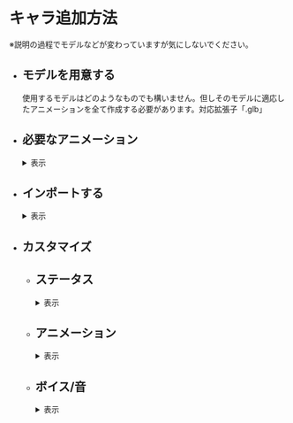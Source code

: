 # キャラ追加方法
※説明の過程でモデルなどが変わっていますが気にしないでください。
* ## モデルを用意する
  使用するモデルはどのようなものでも構いません。但しそのモデルに適応したアニメーションを全て作成する必要があります。対応拡張子「.glb」
* ## 必要なアニメーション
  <details>
  <summary>表示</summary>
    
  アニメーション名前は一致させなくても大丈夫です(正しくは読み込んだ後、リネームします)
  * ## 1必殺
    文字通り必殺技のアニメーションです。2パターンあり、その場で放つ「遠距離技」か相手の元に行き食らわす「直接技」です。<br>
    遠距離技の場合はそのまま作っていただいてOKです。遠距離技は少し厄介です。<br>
    相手の場所にワープするときモデルごとワープさせます。そのときの位置が相手の少し手前(その地点から腕を伸ばすと丁度当たるくらいの間隔)です。技がヒットするときのフレームはルートボーン(キャラクターの位置を全て制御できるボーン)を原点(元の位置)に持ってきてください。<br>
    そして制約があります。相手にワープできるのは相手が必殺技を食らうアニメーションを再生してからです。必殺を食らう側のアニメーションは再生してから1秒間後に倒れるようになっています。つまり相手の元にワープしてからできるアニメーションの時間が1秒未満になります。<br>
    ワープする前にいろんな動きをさせておいて、いざ飛び掛かる(ルートボーンを原点より前にして前に行かす)。そしてワープする段階でルートボーンを原点よりも後ろに持ってきます。ここのキーは１フレームで素早く後ろに下げます。その後1秒以内に元の位置に戻って(ルートボーンを原点)攻撃を繰り出します。（プレビューで見ると前に行ってその後一瞬で後ろに下がって、そこから原点に戻るようないびつなアニメーションですがそれで完璧です）
  * ## 2必殺
    上記と同様です。
  * ## 3必殺
    上記と同様です。
  * ## 4必殺
    上記と同様です。
  * ## ふらふら
    吹っ飛ばされた後に相手が必殺技を撃つまでの間ふらふらゲージがなくなるまで再生されます。
    1回再生でもよいし、ループさせても可能です。(ループさせる場合綺麗にループするようにしてください)
  * ## アイドル
    これは操作をしていないときのアニメーションです。ループ再生を推奨します(1回再生でもいいですが最後のフレームの位置で止まります。棒立ちとかはそれでも問題ありません)
  * ## キャラ選択モーション
    キャラクターを選択したときに再生されます。
  * ## ダメージ
    攻撃を食らったときに再生されます。一回再生を推奨しますが、痙攣の動作などでループさせることも可能です。
    1フレーム目から食らったアニメーションにしてください。そして元の体勢に戻さないでください。エンジンの方で制御します。
  * ## バリア
    上記と同様です。1フレームからバリアしてください。
  * ## フライ
    空中にいるときに再生されます。ループしてしなくてもどちらでも
  * ## 下蹴り
    空中で蹴るコマンドを入力したときに再生されます。<br>
    極度にルートボーンを動かすのは避けてください。(当たり判定は動けないので相手からの攻撃が通らず、相手が不利になります)
  * ## 倒れる
    吹っ飛ばしを食らった後に倒れます。それ用のアニメーション。
  * ## 勝利モーション
    戦に勝ったときに再生されます。
  * ## 吹っ飛ばし
    吹っ飛ばしコマンドを入力したときに再生されます。<br>
    極度にルートボーンを動かすのは避けてください。(当たり判定は動けないので相手からの攻撃が通らず、相手が不利になります)
  * ## 必殺ダメージ
    相手からの必殺を食らったときのモーション。再生から1秒間は待機し、ジャスト1秒後倒れるようにする。
  * ## 必殺バリア
    相手からの必殺技をバリアするときのモーション。再生から1秒以内にバリアのモーションを終わらせます。
  * ## 必殺待機
    必殺技に入る前(選択するとき)のモーション。ループでも1回でもどちらでも。
  * ## 斜め歩き1
    左斜めに移動するときに再生されます。ループさせるので違和感がないように作ってください。
  * ## 斜め歩き2
    右斜めに移動するときに再生されます。ループさせるので違和感がないように作ってください。
  * ## 横歩き
    左側に移動するときに再生します。ループさせるので違和感がないように作ってください。
  * ## 横歩き2
    右側に移動するときに再生します。ループさせるので違和感がないように作ってください。
  * ## 歩き
    前進後進で使用します。ループさせるので違和感がないように作ってください。
  * ## 殴り
    殴るコマンドを入力したときに再生されます。<br>
    極度にルートボーンを動かすのは避けてください。(当たり判定は動けないので相手からの攻撃が通らず、相手が不利になります)
  * ## 殴り2
    殴るコマンドを２回目に入力したときに再生されます。<br>
    極度にルートボーンを動かすのは避けてください。(当たり判定は動けないので相手からの攻撃が通らず、相手が不利になります)
  * ## 殴り3
    殴るコマンドを3回目に入力したときに再生されます。<br>
    極度にルートボーンを動かすのは避けてください。(当たり判定は動けないので相手からの攻撃が通らず、相手が不利になります)
  * ## 登場モーション
    戦闘開始前、に再生されます。
  * ## 負け倒れ
    決着が付き、負けたときに再生されます。
  * ## 蹴り
    地上で蹴るコマンドを入力したときに再生されます。<br>
    極度にルートボーンを動かすのは避けてください。(当たり判定は動けないので相手からの攻撃が通らず、相手が不利になります)
  ## 計28個あることを確認してください
</details>

* ## インポートする
  <details>
  <summary>表示</summary>

  * ## Blender出力
    <details>
    <summary>表示</summary>
      
    GLB形式で書き出すにはここから行います<br>
    ![glb](../画像/キャラ/インポート/Blender1.png)<br>
  アニメーション用とモデル用別々で書き出します。アニメーションはボーンのみを選択し、
  ![アニメション出力](../画像/キャラ/インポート/Blenderアニメ.png)<br>「選択したオブジェクト」にチェックをして書き出します（他は変更なし）
   ![アニメション出力](../画像/キャラ/インポート/Blenderアニメ2.png)<br>
  モデルエクスポートは必要なオブジェクトすべてを選択し、<br>
  ![モデル](../画像/キャラ/インポート/Blenderオブジェクト.png)<br>「アニメーション」のチェックを外してエクスポートします。
  ![モデル](../画像/キャラ/インポート/Blenderオブジェクト2.png)<br>
  これはアセット再インポート時にアニメーションがリセットされてしまうのを防ぐために行います。
　</details>
  * ## Godot読み込み
    <details>
    <summary>表示</summary>
    
     「MOD/(MOD名)/キャラデータ/(キャラ名)/キャラglb」といった形で任意のパスにglbファイルを置きます。
    ![パス](../画像/キャラ/インポート/Godotインポート.png)<br>
    アニメーションを保存したGLBファイルを開くとこのような画面になります。<br>
    ![パス](../画像/キャラ/インポート/アニメセットアップ.png)<br>
    [操作/アニメーション保存パスを設定]からアニメーションを保存するフォルダパスを選択します。保存パスは「MOD/(MOD名)/キャラデータ/(キャラ名)/アニメーション/データ」などがよいでしょう。<br>
   （デフォルトで入っているキャラのアニメーションはメインリソースの物となっています。いじらないでください。）<br>
    ![アニメパス](../画像/キャラ/インポート/アニメパス1.png)後、[再インポート]を押して保存します。
    <br><br>
    次にキャラのデータ入ったGLBファイルを右クリックして[新しい継承シーン]を選択して新しいシーンを作ります。
    これでGLBのデータを引っ張てきてカスタマイズすることができます。
    このようなシーンかと思います
    ![シーン](../画像/キャラ/インポート/モデルインスタンス.png)このシーンを「MOD/(MOD名)/中間キャラ」といった形でお好みのパスに保存してください。
    ![パス](../画像/キャラ/インポート/中間パス.png)
    </details>
   
  * ## 適応させる
    <details>
    <summary>表示</summary>
    
    「中間キャラ」フォルダにあるシーン(以降中間キャラシーンと呼ぶ)に「AnimationPlayer」ノードを追加します。
    ![パス](../画像/キャラ/インポート/アニメノード.png)<br>
    <br>
    次に「メインリソース/シーン/プレイヤー/インスタンス化素材/モデルノードの子にする」フォルダに入っているシーンを全て(フリーカメラ、声スピーカー、必殺カメラ、必殺用メッシュ、立体音響、衝撃パーティクル)まとめてドラッグアンドドロップします。
    ![パス](../画像/キャラ/インポート/ドラッグアンド.png)<br>
    <br>
    そして一番上のノード名を「モデル」に変更します。
    ![パス](../画像/キャラ/インポート/名前変更.png)<br>武器を追加したい場合は「BoneAttachment3D」ノードを「武器」と言う名前に変更して「Skeleton3D」の子にし調整します。
    </details>

  * ## アニメーションの準備
    <details>
    <summary>表示</summary>
      
    中間キャラシーンにある「AnimationPlayer」ノードをクリックしアニメーションエディタを開きます。
    ![アニメ](../画像/キャラ/インポート/アニメ編集1.png)<br>
    「アニメーション」から「アニメーションの管理」をクリックしアニメーションライブラリ編集画面を出します。
    ![アニメ](../画像/キャラ/インポート/ライブラリ開く.png)<br>
    「新しいライブラリ」をクリックし「ライブラリ名」を空白にして「OK」をクリックします。
    ![アニメ](../画像/キャラ/インポート/ライブラリ作成.png)<br>
    <br>
    これでアニメーションを管理する土台(ライブラリ)を作ることができました。<br>
    フォルダマークをクリックしてファイルからアニメーションを読み込みます。
   ![アニメ](../画像/キャラ/インポート/ライブラリアニメ追加.png)<br>
   <br>マニュアル通り進めていれば「MOD/(MOD名)/キャラデータ/(キャラ名)/アニメーション/データ」に行けばこのようなアニメーションが保存されている場所に出ます。これを一個一個開きます。
  （画像は29個全部ありませんが気にしないでください）
　　![アニメ](../画像/キャラ/インポート/アニメ投下.png)<br>
    <br>右側に表示されているのがリソースの名前(3Dソフトで付けたアニメーション名)で左側で名前を編集することができます。<br>
    ここの名前を[これ](../作り方/キャラ追加方法.md#必要なアニメーション)と統一してください。
    ![アニメ](../画像/キャラ/インポート/ライブラリ編集.png)<br><br>
    最後に今このライブラリはノードの中に保存されているのでフォルダに保存するように変えます(元のリソースからリンクを切って複製するにはユニーク化してから)<br>
    ![アニメ](../画像/キャラ/インポート/ライブラリ保存.png)<br>
    ライブラリの保存先は「MOD/(MOD名)/キャラデータ/(キャラ名)/アニメーション/ライブラリ」のようにするのがお勧めです。(画像のライブラリからアニメーションが消えてるは気にしないでください)
    ![アニメ](../画像/キャラ/インポート/ライブラリ保存先.png)<br>
    </details>
  
  * ## キャラシーンの追加
    <details>
    <summary>表示</summary>

    中間キャラシーンを作成できたら次は「メインリソース/シーン/プレイヤー/インスタンス化素材」フォルダに入っている「必須キャラノード」シーンを「新しい継承シーン」で継承し、そのシーンの中にある「プレイヤー」ノードの子として中間キャラシーンを入れます。
    ![アニメ](../画像/キャラ/インポート/中間入れる.png)<br>
    このような形になっているので「モデル」を右クリックし「編集可能な子」にチェックをいれます。
    ![アニメ](../画像/キャラ/インポート/中間編集可能.png)<br><br>
    上の方に戻って「AnimationTree」ノードの「anim_player」プロパティをクリックし中間キャラシーンの「AnimationPlayer」ノードを選択します。
    ![アニメ](../画像/キャラ/インポート/アニメプレイヤー設定.png)<br><br>
    「プレイヤー」ノードを選択し「キャラノード」プロパティを「モデル」ノードに割り当てます。
    ![アニメ](../画像/キャラ/インポート/キャラノード割り当て.png)<br><br>
    以下の画像のようにモデルが180度回転しているので「モデル」ノードを選択し「rotation」プロパティの「Y」を「180」に設定し回転させます。
    ![アニメ](../画像/キャラ/インポート/回転エラー.png)<br>
    ![アニメ](../画像/キャラ/インポート/回転修正.png)<br>
    ## ※大きさの修正はここではなく中間キャラシーン編集画面に戻って変えます「モデル」ノードの大きさは変えずに「metarig」ノードの大きさを変更してください。
    ![アニメ](../画像/キャラ/インポート/メタリグサイズ.png)<br><br>
    「キャラシーン」の「必須キャラノード/プレイヤー/当たり判定/攻撃判定」のノードを選択し「音源ノード」プロパティを「モデル」ノード(中間キャラシーン)の「立体音響」ノードを選択してください。(選択しないとエラーが出ます)
    ![アニメ](../画像/キャラ/インポート/攻撃レイ.png)<br><br>
    「モデル」ノードの「立体音響」と「声立体音響」ノードには「親ノード」というプロパティがあるのでそれぞれ「プレイヤー」ノードを割り当ててください。
    ![アニメ](../画像/キャラ/インポート/音割り当て.png)<br><br>
    最後にこのシーンを「キャラシーン」フォルダに保存してください。(保存名は他の人が作ったキャラクターと被らないようにしてください。MODの名前を含めて雄一無な名前にするのがお勧めです。保存時の名前がキャラの名前にはなりません)<br>
    ![アニメ](../画像/キャラ/インポート/キャラシーン保存.png)<br>（保存パスは絶対です。他のパスでは読み込まれません）
    </details>
  </details>
* ## カスタマイズ
  * ## ステータス
    <details>
    <summary>表示</summary>
      
      プレイヤーシーンの「プレイヤー」ノードをクリックして様々な値を調整できます。<br>
    この画像で変更して良いプロパティは以下の通りです。<br>
    ![プレイヤークラス](../画像/キャラ/カスタマイズ/メタ.png)<br>
      * #### アイコン画像:体力ゲージバーのやキャラ選択ボタンに使用される。
      * #### 発光メッシュ:必殺待機時に選択したメッシュが発光します。(発光マテリアルをきちんと設定しないとエラーになる)
      * #### 発光マテリアル:発光メッシュが選択されている場合、そのメッシュのマテリアルの番号(１つのメッシュが複数マテリアル)を指定することで発光する。
      * #### 武器:中間キャラシーンで「武器」ノードを設定した場合ここに割り当てる。
      * #### 登場動画:登場用の動画を割り当てると登場モーション前に再生されます(動画拡張子.ogvのみ)<br><br>
    この画像で変更して良いプロパティは以下の通りです。<br>
    ![プレイヤークラス](../画像/キャラ/カスタマイズ/ステータス.png)<br>
      * #### キャラ名:体力ゲージやキャラ選択ボタンに表示される名前
      * #### 速さ：5.3がデフォルトです。
      * #### 初期体力:1000がデフォルトです。
      * #### 防御力:割合ではなく食らうダメージ量からこの値を引いた数のみダメージを受けます。(デフォルトは0です)
      * #### ふらふら最大蓄積:1秒間に50消費します。多いほど相手が蓄積できます。
      * #### 質量:滑りやすさに影響します。
      * #### ジャンプ:デフォルトは5です。<br><br>
    「殴り1」「殴り2」「殴り3」「蹴り」「下蹴り」「吹っ飛ばし」のそれぞれのプロパティに同じ項目があります。なお以下のプロパティのみいじってOK<br>
    ![プレイヤークラス](../画像/キャラ/カスタマイズ/攻撃.png)<br>
      * #### 攻撃力:相手に与えるダメージ量
      * #### 踏み込み:技をしたときに前にどれほど進むか
      * #### 上飛び:技をしたときにどれほど上に上がるか
      * #### 吹っ飛ばし力:攻撃を当てたときにどれほど吹き飛ばすか
      * #### 突き上げ:攻撃を当てたとき相手をどれほど上に飛ばすか<br><br>
    この画像で変更して良いプロパティは以下の通りです。<br>
    ![プレイヤークラス](../画像/キャラ/カスタマイズ/ジャンプ音.png)<br>
      * #### ジャンプ音:ジャンプするときに再生される音
      * #### ジャンプ音量:ジャンプ音の音量調整はここでしてください(０を基準にし、大きければ－、小さけらば＋)<br><br>
    以下のプロパティは配列になっていて、0が必殺１で3が必殺4となります。<br>
    ![プレイヤークラス](../画像/キャラ/カスタマイズ/必殺技.png)<br>
      * #### 必殺名前:必殺技に名前を付けられます。
      * #### 必殺ダメージ:必殺技が成功したときのダメージ量です。
      * #### 必殺食らった後の待機時間：必殺用の演出が終了し、どれくらい待機するか(秒)
      * #### 必殺技のバリアコマンド数：相手が必殺技をバリアするために必要なコマンドの数
      * #### 必殺技のバリア待ち時間：相手が必殺バリアコマンドを入力できる時間(秒)
    </details>
   
  * ## アニメーション
    <details><summary>表示</summary>
      
     アニメーション設定は「プレイヤーシーン」で行います。「AnimationTree」ノードをクリックして編集します。<br>
     「トラック追加」から「プロパティトラック」「メソッド呼び出しトラック」の2つを駆使してアニメーションごとに以下のキーフレームを打ってください。(右クリック→キーを挿入)
      * ## 1必殺
        <details><summary>表示</summary>
        
        * 「必殺カメラ」ノード：position,rotation,<br>
          make_current()　(打つことでカメラが切り替わる)<br>
          ![立体音響](../画像/キャラ/アニメ/必殺カメラ.png)<br>
          カメラに動きをつけることも可能。カメラ切り替えは1度すれば他のカメラが切り替えをしない限りずっと維持し続ける。<br><br>
        * 「必殺タイマー」ノード：必殺種類識別反映([必殺番号-1の値])　(「相手の食らう側のアニメーション実行」メソッドよりも前に持ってくる),<br>
          相手の食らう側のアニメーション実行()　(技が当たる1秒前に打つ。このタイミングで相手側のモーションが始まる。)
          ![必殺](../画像/キャラ/アニメ/必殺タイマー.png)<br>
          相手のモーションが開始した段階でカメラが切り替わるが、開始後の位置で再度カメラを切り替えることでカメラをこっち側に持ってこれる(相手にワープする必殺技だけ使ってください)<br><br>
        * 「プレイヤー」ノード:相手を非表示()　（最初に打つ。吹っ飛ばしも距離が取れない可能性の為）,<br>
          発光解除()　(必殺待機で光らせた部分を消灯したい場合),<br>
          必殺パーティクル設定([光線のメッシュ。なければ空],[相手にヒットしたときの破片メッシュ][発射個数。最低1])　(技を撃つよりも前に打つ),<br>
          非表示()　(相手にワープして自身を映したい場合はいらない。相手側のモーション開始位置に打つ),<br>
          相手にワープ()　(相手にワープする場合のみ)<br>
          ![必殺](../画像/キャラ/アニメ/必殺プレイヤー.png)![必殺](../画像/キャラ/アニメ/必殺プレイヤー2.png)<br>
          必殺パーティクル設定は必ず打ってください。プロパティを上書きするために必要です。<br><br>
        * 「必殺パーティクル」ノード：position,rotation,<br>
          show()　（最初に打つ）,<br>
          restart()　(パーティクルを出す位置に打つ),<br>
          hide()　(相手の画面に切り替わる位置に打つ)<br>
          ![必殺](../画像/キャラ/アニメ/必殺パーティクル位置.png)<br>
          光線技を使うときのみ使用します。<br><br>
        * 「声立体音響」:「（技名）セリフ再生」メソッドで対応した音声を再生。<br>
          追加の効果音はプレイヤーシーン側「立体音響」ノードの「再生」メソッドで「ファイル、音量、ピッチ、どこにいても聞こえる」の順で引数を指定する。<br>
          ![必殺](../画像/キャラ/アニメ/声音響.png)<br>
        * その他「必殺用メッシュ」「寄せパーティクル」「サブ立体音響」「衝撃パーティクル」ノードを活用して表現できます。
          
        </details>
      * ## 2必殺
        上記と同様
      * ## 3必殺
        上記と同様
      * ## 4必殺
        上記と同様
    </details> 

  * ## ボイス/音
    <details><summary>表示</summary>
      
      中間キャラシーンの編集画面に行き、「立体音響」ノードをクリックし、それぞれのピッチと音声ファイルと音量を設定します。
      「食らう」が付いているのはヒットしたときのみで、付いていないのは技を出すときの音です。
      ![立体音響](../画像/キャラ/カスタマイズ/攻撃音.png)<br><br>
      「声立体音響」ノードをクリックし、それぞれのプロパティに「AudioStreamRandomizer」を新規追加してその中に音声ファイルを入れます(複数入れることでランダムに再生される)
      ![立体音響](../画像/キャラ/カスタマイズ/ランダム音声.png)![立体音響](../画像/キャラ/カスタマイズ/ランダム音声追加.png)<br>
      なお作成した「AudioStreamRandomizer」は「声立体音響」ノードに保存されているので「名前を付けて保存」してフォルダに保存しておくと良い(後々調整しやすい)<br>
      ![立体音響](../画像/キャラ/カスタマイズ/ランダム音声保存先.png)<br><br>
      「グルーバル音量」はボイスに全て作用します。（これは元の音声ファイルが全て同じ環境で録音されたものとして考え、音量差がないと仮定しているからです）
      ![立体音響](../画像/キャラ/カスタマイズ/ランダム音量.png)<br>
    </details>
  
